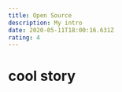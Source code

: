 ```yaml
---
title: Open Source
description: My intro
date: 2020-05-11T18:00:16.631Z
rating: 4
---
```

# cool story